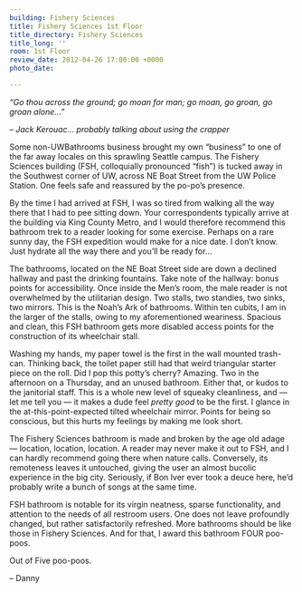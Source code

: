 ```yaml
---
building: Fishery Sciences
title: Fishery Sciences 1st Floor
title_directory: Fishery Sciences
title_long: ''
room: 1st Floor
review_date: 2012-04-26 17:00:00 +0000
photo_date: 

---
```

_“Go thou across the ground; go moan for man; go moan, go groan, go groan alone…”_

_– Jack Kerouac… probably talking about using the crapper_

Some non-UWBathrooms business brought my own “business” to one of the far away locales on this sprawling Seattle campus. The Fishery Sciences building (FSH, colloquially pronounced “fish”) is tucked away in the Southwest corner of UW, across NE Boat Street from the UW Police Station. One feels safe and reassured by the po-po’s presence.

By the time I had arrived at FSH, I was so tired from walking all the way there that I had to pee sitting down. Your correspondents typically arrive at the building via King County Metro, and I would therefore recommend this bathroom trek to a reader looking for some exercise. Perhaps on a rare sunny day, the FSH expedition would make for a nice date. I don’t know. Just hydrate all the way there and you’ll be ready for…

The bathrooms, located on the NE Boat Street side are down a declined hallway and past the drinking fountains. Take note of the hallway: bonus points for accessibility. Once inside the Men’s room, the male reader is not overwhelmed by the utilitarian design. Two stalls, two standies, two sinks, two mirrors. This is the Noah’s Ark of bathrooms. Within ten cubits, I am in the larger of the stalls, owing to my aforementioned weariness. Spacious and clean, this FSH bathroom gets more disabled access points for the construction of its wheelchair stall.

Washing my hands, my paper towel is the first in the wall mounted trash-can. Thinking back, the toilet paper still had that weird triangular starter piece on the roll. Did I pop this potty’s cherry? Amazing. Two in the afternoon on a Thursday, and an unused bathroom. Either that, or kudos to the janitorial staff. This is a whole new level of squeaky cleanliness, and — let me tell you — it makes a dude feel _pretty good_ to be the first. I glance in the at-this-point-expected tilted wheelchair mirror. Points for being so conscious, but this hurts my feelings by making me look short.

The Fishery Sciences bathroom is made and broken by the age old adage — location, location, location. A reader may never make it out to FSH, and I can hardly recommend going there when nature calls. Conversely, its remoteness leaves it untouched, giving the user an almost bucolic experience in the big city. Seriously, if Bon Iver ever took a deuce here, he’d probably write a bunch of songs at the same time.

FSH bathroom is notable for its virgin neatness, sparse functionality, and attention to the needs of all restroom users. One does not leave profoundly changed, but rather satisfactorily refreshed. More bathrooms should be like those in Fishery Sciences. And for that, I award this bathroom FOUR poo-poos.

Out of Five poo-poos.

– Danny